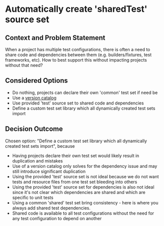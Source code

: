 # Automatically create 'sharedTest' source set

## Context and Problem Statement

When a project has multiple test configurations, there is often a need to share code and dependencies between 
them (e.g. builders/fixtures, test frameworks, etc).
How to best support this without impacting projects without that need?

## Considered Options

* Do nothing, projects can declare their own 'common' test set if need be
* Use a [version catalog](https://docs.gradle.org/current/userguide/platforms.html)
* Use provided 'test' source set to shared code and dependencies
* Define a custom test set library which all dynamically created test sets import

## Decision Outcome

Chosen option: "Define a custom test set library which all dynamically created test sets import", because 

* Having projects declare their own test set would likely result in duplication and mistakes
* Use of a version catalog only solves for the dependency issue and may still introduce significant duplication
* Using the provided 'test' source set is not ideal because we do not want tests and resource files from one test set
  bleeding into others
* Using the provided 'test' source set for dependencies is also not ideal since it's not clear which dependencies are 
  shared and which are specific to unit tests
* Using a common 'shared' test set bring consistency - here is where you always add shared test dependencies.
* Shared code is available to all test configurations without the need for any test configuration to depend on another
